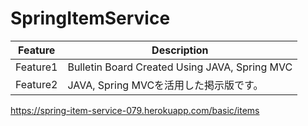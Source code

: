 # SpringItemService
|Feature|Description|
|--|--|
|Feature1|Bulletin Board Created Using JAVA, Spring MVC|
|Feature2|JAVA, Spring MVCを活用した掲示版です。|
https://spring-item-service-079.herokuapp.com/basic/items
